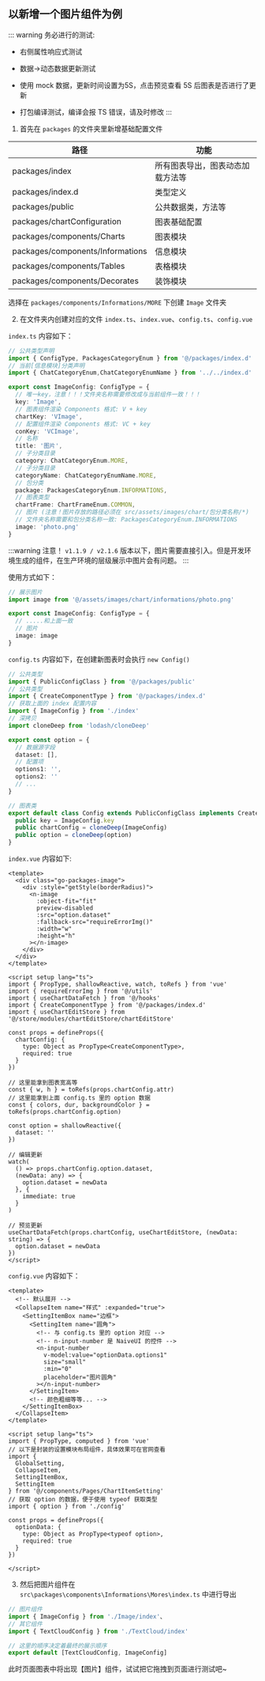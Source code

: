 ## 以新增一个图片组件为例

::: warning
务必进行的测试: 

  * 右侧属性响应式测试
  
  * 数据->动态数据更新测试

  * 使用 mock 数据，更新时间设置为5S，点击预览查看 5S 后图表是否进行了更新

  * 打包编译测试，编译会报 TS 错误，请及时修改
:::

1. 首先在 `packages` 的文件夹里新增基础配置文件

| 路径                             | 功能                             |
| -------------------------------- | -------------------------------- |
| packages/index                   | 所有图表导出，图表动态加载方法等 |
| packages/index.d                 | 类型定义                         |
| packages/public                  | 公共数据类，方法等               |
| packages/chartConfiguration      | 图表基础配置                     |
| packages/components/Charts       | 图表模块                         |
| packages/components/Informations | 信息模块                         |
| packages/components/Tables       | 表格模块                         |
| packages/components/Decorates    | 装饰模块                         |

选择在 `packages/components/Informations/MORE` 下创建 `Image` 文件夹

2. 在文件夹内创建对应的文件 `index.ts`、`index.vue`、`config.ts`、`config.vue`

`index.ts` 内容如下：

```ts
// 公共类型声明
import { ConfigType, PackagesCategoryEnum } from '@/packages/index.d'
// 当前[信息模块]分类声明
import { ChatCategoryEnum,ChatCategoryEnumName } from '../../index.d'

export const ImageConfig: ConfigType = {
  // 唯一key，注意！！！文件夹名称需要修改成与当前组件一致！！！
  key: 'Image',
  // 图表组件渲染 Components 格式: V + key
  chartKey: 'VImage',
  // 配置组件渲染 Components 格式: VC + key
  conKey: 'VCImage',
  // 名称
  title: '图片',
  // 子分类目录
  category: ChatCategoryEnum.MORE,
  // 子分类目录
  categoryName: ChatCategoryEnumName.MORE,
  // 包分类
  package: PackagesCategoryEnum.INFORMATIONS,
  // 图表类型
  chartFrame: ChartFrameEnum.COMMON,
  // 图片 (注意！图片存放的路径必须在 src/assets/images/chart/包分类名称/*)
  // 文件夹名称需要和包分类名称一致: PackagesCategoryEnum.INFORMATIONS
  image: 'photo.png'
}

```
:::warning 注意！
  `v1.1.9 / v2.1.6` 版本以下，图片需要直接引入。但是开发环境生成的组件，在生产环境的层级展示中图片会有问题。
:::

使用方式如下：
```ts
// 展示图片
import image from '@/assets/images/chart/informations/photo.png'

export const ImageConfig: ConfigType = {
  // .....和上面一致
  // 图片
  image: image
}
```

`config.ts` 内容如下，在创建新图表时会执行 `new Config()`
```ts
// 公共类型
import { PublicConfigClass } from '@/packages/public'
// 公共类型
import { CreateComponentType } from '@/packages/index.d'
// 获取上面的 index 配置内容
import { ImageConfig } from './index'
// 深拷贝
import cloneDeep from 'lodash/cloneDeep'

export const option = {
  // 数据源字段
  dataset: [],
  // 配置项
  options1: '',
  options2: ''
  // ...
}

// 图表类
export default class Config extends PublicConfigClass implements CreateComponentType {
  public key = ImageConfig.key
  public chartConfig = cloneDeep(ImageConfig)
  public option = cloneDeep(option)
}

```

`index.vue` 内容如下:
```vue
<template>
  <div class="go-packages-image">
    <div :style="getStyle(borderRadius)">
      <n-image
        :object-fit="fit"
        preview-disabled
        :src="option.dataset"
        :fallback-src="requireErrorImg()"
        :width="w"
        :height="h"
      ></n-image>
    </div>
  </div>
</template>

<script setup lang="ts">
import { PropType, shallowReactive, watch, toRefs } from 'vue'
import { requireErrorImg } from '@/utils'
import { useChartDataFetch } from '@/hooks'
import { CreateComponentType } from '@/packages/index.d'
import { useChartEditStore } from '@/store/modules/chartEditStore/chartEditStore'

const props = defineProps({
  chartConfig: {
    type: Object as PropType<CreateComponentType>,
    required: true
  }
})

// 这里能拿到图表宽高等
const { w, h } = toRefs(props.chartConfig.attr)
// 这里能拿到上面 config.ts 里的 option 数据
const { colors, dur, backgroundColor } = toRefs(props.chartConfig.option)

const option = shallowReactive({
  dataset: ''
})

// 编辑更新
watch(
  () => props.chartConfig.option.dataset,
  (newData: any) => {
    option.dataset = newData
  }, {
    immediate: true
  }
)

// 预览更新
useChartDataFetch(props.chartConfig, useChartEditStore, (newData: string) => {
  option.dataset = newData
})
</script>
```

`config.vue` 内容如下：

```vue
<template>
  <!-- 默认展开 -->
  <CollapseItem name="样式" :expanded="true">
    <SettingItemBox name="边框">
      <SettingItem name="圆角">
        <!-- 与 config.ts 里的 option 对应 -->
        <!-- n-input-number 是 NaiveUI 的控件 -->
        <n-input-number
          v-model:value="optionData.options1"
          size="small"
          :min="0"
          placeholder="图片圆角"
        ></n-input-number>
      </SettingItem>
      <!-- 颜色粗细等等... -->
    </SettingItemBox>
  </CollapseItem>
</template>

<script setup lang="ts">
import { PropType, computed } from 'vue'
// 以下是封装的设置模块布局组件，具体效果可在官网查看
import {
  GlobalSetting,
  CollapseItem,
  SettingItemBox,
  SettingItem
} from '@/components/Pages/ChartItemSetting'
// 获取 option 的数据，便于使用 typeof 获取类型
import { option } from './config'

const props = defineProps({
  optionData: {
    type: Object as PropType<typeof option>,
    required: true
  }
})

</script>
```

3. 然后把图片组件在 `src\packages\components\Informations\Mores\index.ts` 中进行导出

```ts
// 图片组件
import { ImageConfig } from './Image/index'、
// 其它组件
import { TextCloudConfig } from './TextCloud/index'

// 这里的顺序决定着最终的展示顺序
export default [TextCloudConfig, ImageConfig]
```

此时页面图表中将出现【图片】组件，试试把它拖拽到页面进行测试吧~